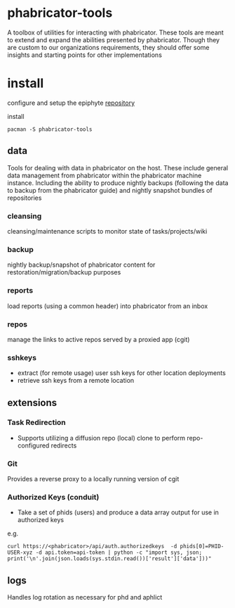 phabricator-tools
===
A toolbox of utilities for interacting with phabricator. These tools are meant to extend and expand the abilities presented by phabricator. Though they are custom to our organizations requirements, they should offer some insights and starting points for other implementations

# install

configure and setup the epiphyte [repository](https://github.com/epiphyte/repository)

install
```
pacman -S phabricator-tools
```

## data
Tools for dealing with data in phabricator on the host. These include general data management from phabricator within the phabricator machine instance. Including the ability to produce nightly backups (following the data to backup from the phabricator guide) and nightly snapshot bundles of repositories

### cleansing

cleansing/maintenance scripts to monitor state of tasks/projects/wiki

### backup

nightly backup/snapshot of phabricator content for restoration/migration/backup purposes

### reports

load reports (using a common header) into phabricator from an inbox

### repos

manage the links to active repos served by a proxied app (cgit)

### sshkeys

* extract (for remote usage) user ssh keys for other location deployments
* retrieve ssh keys from a remote location

## extensions

### Task Redirection

* Supports utilizing a diffusion repo (local) clone to perform repo-configured redirects

### Git

Provides a reverse proxy to a locally running version of cgit

### Authorized Keys (conduit)

* Take a set of phids (users) and produce a data array output for use in authorized keys

e.g.
```
curl https://<phabricator>/api/auth.authorizedkeys  -d phids[0]=PHID-USER-xyz -d api.token=api-token | python -c "import sys, json; print('\n'.join(json.loads(sys.stdin.read())['result']['data']))"
```

## logs

Handles log rotation as necessary for phd and aphlict
